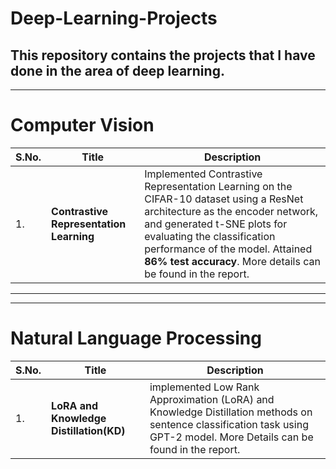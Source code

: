 # Deep-Learning-Projects
This repository contains the projects that I have done in the area of deep learning.
-------------------------------
-------------------------------
# Computer Vision
| S.No. | Title                           | Description                                                                                          |
|-------|---------------------------------|------------------------------------------------------------------------------------------------------|
| 1.    | **Contrastive Representation Learning** | Implemented Contrastive Representation Learning on the CIFAR-10 dataset using a ResNet architecture as the encoder network, and generated t-SNE plots for evaluating the classification performance of the model. Attained **86% test accuracy**. More details can be found in the report. |


--------------------------------
--------------------------------

# Natural Language Processing
| S.No. | Title | Description |
| ------| ------| --------|
| 1. | **LoRA and Knowledge Distillation(KD)** | implemented Low Rank Approximation (LoRA) and Knowledge Distillation methods on sentence classification task using GPT-2 model. More Details can be found in the report.|

